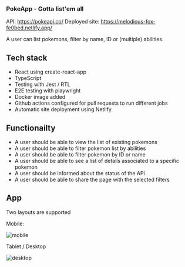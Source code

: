 ### PokeApp - Gotta list'em all

API: https://pokeapi.co/
Deployed site: https://melodious-fox-fe0bed.netlify.app/

A user can list pokemons, filter by name, ID or (multiple) abilities.

## Tech stack

-   React using create-react-app
-   TypeScript
-   Testing with Jest / RTL
-   E2E testing with playwright
-   Docker image added
-   Github actions configured for pull requests to run different jobs
-   Automatic site deployment using Netlify

## Functionailty

-   A user should be able to view the list of existing pokemons
-   A user should be able to filter pokemon list by abilities
-   A user should be able to filter pokemon by ID or name
-   A user should be able to see a list of details associated to a specific pokemon
-   A user should be informed about the status of the API
-   A user should be able to share the page with the selected filters

## App

Two layouts are supported

Mobile:

![mobile](https://user-images.githubusercontent.com/2772762/227058379-df86cffa-9fcf-439c-a176-96cf26745201.png)

Tablet / Desktop

![desktop](https://user-images.githubusercontent.com/2772762/227058389-525bb180-f278-4d7b-bb93-ce3d79fb448a.png)
